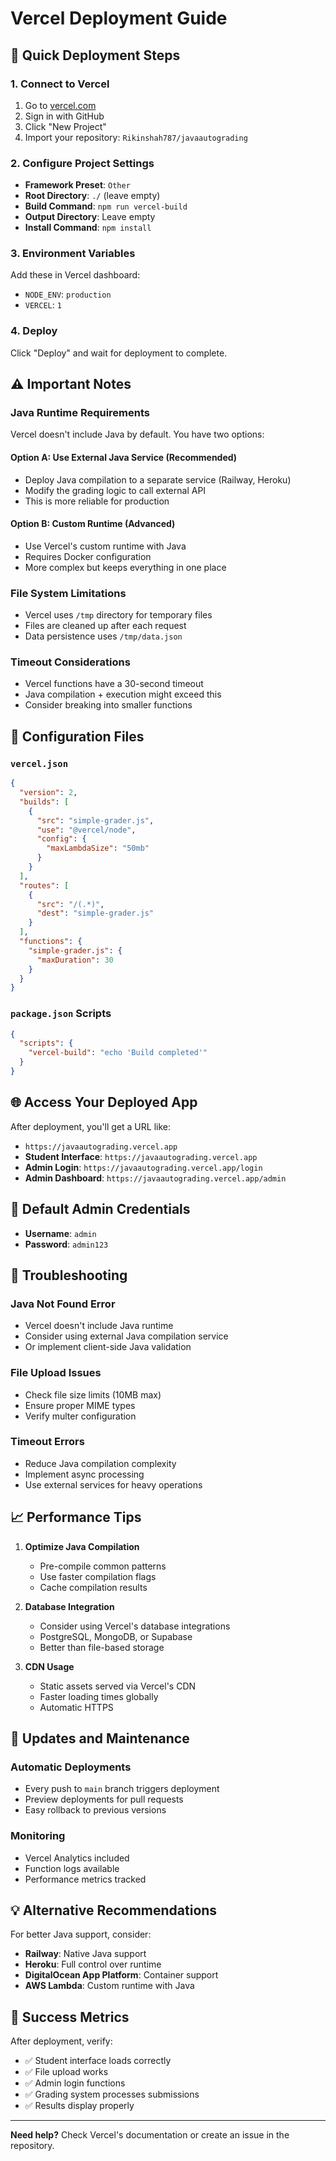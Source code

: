 # Vercel Deployment Guide

## 🚀 Quick Deployment Steps

### 1. **Connect to Vercel**
1. Go to [vercel.com](https://vercel.com)
2. Sign in with GitHub
3. Click "New Project"
4. Import your repository: `Rikinshah787/javaautograding`

### 2. **Configure Project Settings**
- **Framework Preset**: `Other`
- **Root Directory**: `./` (leave empty)
- **Build Command**: `npm run vercel-build`
- **Output Directory**: Leave empty
- **Install Command**: `npm install`

### 3. **Environment Variables**
Add these in Vercel dashboard:
- `NODE_ENV`: `production`
- `VERCEL`: `1`

### 4. **Deploy**
Click "Deploy" and wait for deployment to complete.

## ⚠️ Important Notes

### **Java Runtime Requirements**
Vercel doesn't include Java by default. You have two options:

#### **Option A: Use External Java Service (Recommended)**
- Deploy Java compilation to a separate service (Railway, Heroku)
- Modify the grading logic to call external API
- This is more reliable for production

#### **Option B: Custom Runtime (Advanced)**
- Use Vercel's custom runtime with Java
- Requires Docker configuration
- More complex but keeps everything in one place

### **File System Limitations**
- Vercel uses `/tmp` directory for temporary files
- Files are cleaned up after each request
- Data persistence uses `/tmp/data.json`

### **Timeout Considerations**
- Vercel functions have a 30-second timeout
- Java compilation + execution might exceed this
- Consider breaking into smaller functions

## 🔧 Configuration Files

### `vercel.json`
```json
{
  "version": 2,
  "builds": [
    {
      "src": "simple-grader.js",
      "use": "@vercel/node",
      "config": {
        "maxLambdaSize": "50mb"
      }
    }
  ],
  "routes": [
    {
      "src": "/(.*)",
      "dest": "simple-grader.js"
    }
  ],
  "functions": {
    "simple-grader.js": {
      "maxDuration": 30
    }
  }
}
```

### `package.json` Scripts
```json
{
  "scripts": {
    "vercel-build": "echo 'Build completed'"
  }
}
```

## 🌐 Access Your Deployed App

After deployment, you'll get a URL like:
- `https://javaautograding.vercel.app`
- **Student Interface**: `https://javaautograding.vercel.app`
- **Admin Login**: `https://javaautograding.vercel.app/login`
- **Admin Dashboard**: `https://javaautograding.vercel.app/admin`

## 🔑 Default Admin Credentials
- **Username**: `admin`
- **Password**: `admin123`

## 🐛 Troubleshooting

### **Java Not Found Error**
- Vercel doesn't include Java runtime
- Consider using external Java compilation service
- Or implement client-side Java validation

### **File Upload Issues**
- Check file size limits (10MB max)
- Ensure proper MIME types
- Verify multer configuration

### **Timeout Errors**
- Reduce Java compilation complexity
- Implement async processing
- Use external services for heavy operations

## 📈 Performance Tips

1. **Optimize Java Compilation**
   - Pre-compile common patterns
   - Use faster compilation flags
   - Cache compilation results

2. **Database Integration**
   - Consider using Vercel's database integrations
   - PostgreSQL, MongoDB, or Supabase
   - Better than file-based storage

3. **CDN Usage**
   - Static assets served via Vercel's CDN
   - Faster loading times globally
   - Automatic HTTPS

## 🔄 Updates and Maintenance

### **Automatic Deployments**
- Every push to `main` branch triggers deployment
- Preview deployments for pull requests
- Easy rollback to previous versions

### **Monitoring**
- Vercel Analytics included
- Function logs available
- Performance metrics tracked

## 💡 Alternative Recommendations

For better Java support, consider:
- **Railway**: Native Java support
- **Heroku**: Full control over runtime
- **DigitalOcean App Platform**: Container support
- **AWS Lambda**: Custom runtime with Java

## 🎯 Success Metrics

After deployment, verify:
- ✅ Student interface loads correctly
- ✅ File upload works
- ✅ Admin login functions
- ✅ Grading system processes submissions
- ✅ Results display properly

---

**Need help?** Check Vercel's documentation or create an issue in the repository.
